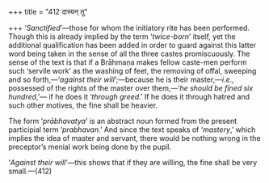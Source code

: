 +++
title = "412 दास्यन् तु"

+++
‘*Sanctified*’—those for whom the initiatory rite has been performed.
Though this is already implied by the term ‘*twice-born*’ itself, yet
the additional qualification has been added in order to guard against
this latter word being taken in the sense of all the three castes
promiscuously. The sense of the text is that if a Brāhmaṇa makes fellow
caste-men perform such ‘servile work’ as the washing of feet, the
removing of offal, sweeping and so forth,—‘*against their
will*’;—because he is their master,—*i.e*., possessed of the rights of
the master over them,—‘*he should be fined six hundred*,’— if he does it
‘*through greed*.’ If he does it through hatred and such other motives,
the fine shall be heavier.

The form ‘*prābhavatya*’ is an abstract noun formed from the present
participial term ‘*prabhavan*.’ And since the text speaks of
‘*mastery*,’ which implies the idea of master and servant, there would
be nothing wrong in the preceptor’s menial work being done by the pupil.

‘*Against their will*’—this shows that if they are willing, the fine
shall be very small.—(412)


